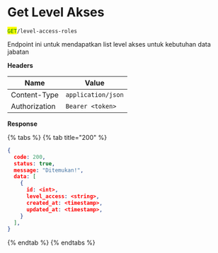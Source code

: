 # Get Level Akses

<mark style="color:green;">`GET`</mark>`/level-access-roles`

Endpoint ini untuk mendapatkan list level akses untuk kebutuhan data jabatan

**Headers**

| Name          | Value              |
| ------------- | ------------------ |
| Content-Type  | `application/json` |
| Authorization | `Bearer <token>`   |

**Response**

{% tabs %}
{% tab title="200" %}
```json
{
  code: 200,
  status: true,
  message: "Ditemukan!",
  data: [
    {
      id: <int>,
      level_access: <string>,
      created_at: <timestamp>,
      updated_at: <timestamp>,
    }
  ],
}
```
{% endtab %}
{% endtabs %}
